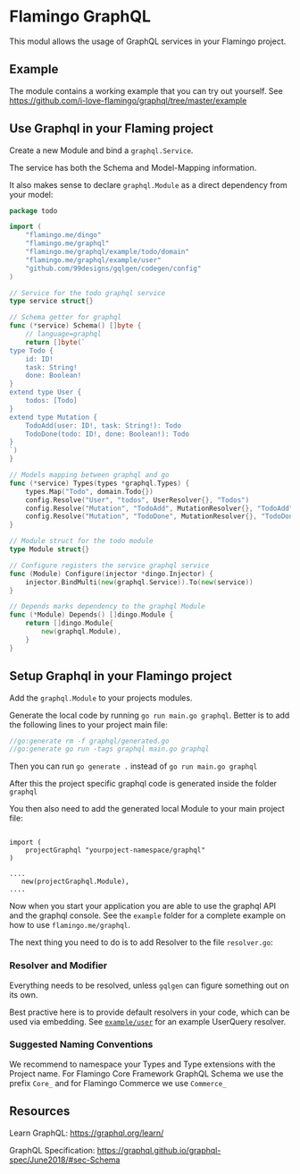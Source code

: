 # Flamingo GraphQL

This modul allows the usage of GraphQL services in your Flamingo project.

## Example
The module contains a working example that you can try out yourself. 
See https://github.com/i-love-flamingo/graphql/tree/master/example

## Use Graphql in your Flaming project

Create a new Module and bind a `graphql.Service`.

The service has both the Schema and Model-Mapping information.

It also makes sense to declare `graphql.Module` as a direct dependency from your model:
```go
package todo

import (
	"flamingo.me/dingo"
	"flamingo.me/graphql"
	"flamingo.me/graphql/example/todo/domain"
	"flamingo.me/graphql/example/user"
	"github.com/99designs/gqlgen/codegen/config"
)

// Service for the todo graphql service
type service struct{}

// Schema getter for graphql
func (*service) Schema() []byte {
	// language=graphql
	return []byte(`
type Todo {
	id: ID!
	task: String!
	done: Boolean!
}
extend type User {
	todos: [Todo]
}
extend type Mutation {
	TodoAdd(user: ID!, task: String!): Todo
	TodoDone(todo: ID!, done: Boolean!): Todo
}
`)
}

// Models mapping between graphql and go
func (*service) Types(types *graphql.Types) {
	types.Map("Todo", domain.Todo{})
	config.Resolve("User", "todos", UserResolver{}, "Todos")
	config.Resolve("Mutation", "TodoAdd", MutationResolver{}, "TodoAdd")
	config.Resolve("Mutation", "TodoDone", MutationResolver{}, "TodoDone")
}

// Module struct for the todo module
type Module struct{}

// Configure registers the service graphql service
func (Module) Configure(injector *dingo.Injector) {
	injector.BindMulti(new(graphql.Service)).To(new(service))
}

// Depends marks dependency to the graphql Module
func (*Module) Depends() []dingo.Module {
	return []dingo.Module{
		new(graphql.Module),
	}
}
```

## Setup Graphql in your Flamingo project

Add the `graphql.Module` to your projects modules.

Generate the local code by running `go run main.go graphql`.
Better is to add the following lines to your project main file:

```go
//go:generate rm -f graphql/generated.go
//go:generate go run -tags graphql main.go graphql
```

Then you can run `go generate .` instead of `go run main.go graphql`

After this the project specific graphql code is generated inside the folder `graphql`

You then also need to add the generated local Module to your main project file:

```

import (
    projectGraphql "yourpoject-namespace/graphql"
)

....
   new(projectGraphql.Module),
....

```
Now when you start your application you are able to use the graphql API and the graphql console.
See the `example` folder for a complete example on how to use `flamingo.me/graphql`.

The next thing you need to do is to add Resolver to the file `resolver.go`:

### Resolver and Modifier

Everything needs to be resolved, unless `gqlgen` can figure something out on its own.

Best practive here is to provide default resolvers in your code, which can be used via embedding.
See [`example/user`](https://github.com/i-love-flamingo/graphql/blob/master/example/user/interfaces/graphql/resolver.go) for an example UserQuery resolver.

### Suggested Naming Conventions

We recommend to namespace your Types and Type extensions with the Project name. 
For Flamingo Core Framework GraphQL Schema we use the prefix `Core_` and for Flamingo Commerce we use `Commerce_`
 

## Resources

Learn GraphQL: https://graphql.org/learn/

GraphQL Specification: https://graphql.github.io/graphql-spec/June2018/#sec-Schema
